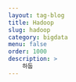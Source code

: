 ```yaml
---
layout: tag-blog
title: Hadoop
slug: hadoop
category: bigdata
menu: false
order: 1000
description: >
    하둡
---
```

